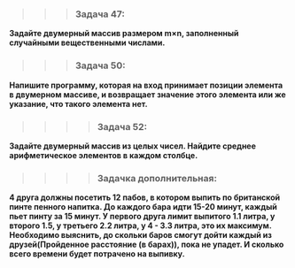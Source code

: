 >>> ### **Задача 47:** 

**Задайте двумерный массив размером m×n, заполненный случайными вещественными числами.**


>>> ### **Задача 50:** 

**Напишите программу, которая на вход принимает позиции элемента в двумерном массиве, и возвращает значение этого элемента или же указание, что такого элемента нет.**


>>>> ### **Задача 52:** 

**Задайте двумерный массив из целых чисел. Найдите среднее арифметическое элементов в каждом столбце.**


>>>> ### **Задачка дополнительная:**

**4 друга должны посетить 12 пабов, в котором выпить по британской пинте пенного напитка. До каждого бара идти 15-20 минут, каждый пьет пинту за 15 минут. У первого друга лимит выпитого 1.1 литра, у второго 1.5, у третьего 2.2 литра, у 4 - 3.3 литра, это их максимум. Необходимо выяснить, до скольки баров смогут дойти каждый из друзей(Пройденное расстояние (в барах)), пока не упадет. И сколько всего времени будет потрачено на выпивку.**